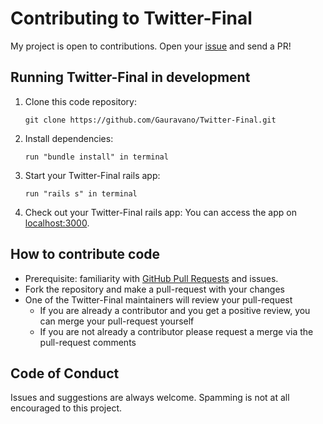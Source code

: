 # Contributing to Twitter-Final
My project is open to contributions. Open your [issue](https://github.com/Gauravano/Twitter-Final/issues/new) and send a PR!

## Running Twitter-Final in development

1. Clone this code repository:

    ```
    git clone https://github.com/Gauravano/Twitter-Final.git
    ```
2. Install dependencies: 

    ```
    run "bundle install" in terminal
    ```

3. Start your Twitter-Final rails app:

    ```
    run "rails s" in terminal
    ```

4. Check out your Twitter-Final rails app:
    You can access the app on [localhost:3000](http://localhost:3000). 

## How to contribute code
* Prerequisite: familiarity with [GitHub Pull Requests](https://help.github.com/articles/using-pull-requests) and issues.
* Fork the repository and make a pull-request with your changes
* One of the Twitter-Final maintainers will review your pull-request
  * If you are already a contributor and you get a positive review, you can merge your pull-request yourself
  * If you are not already a contributor please request a merge via the pull-request comments

## Code of Conduct
Issues and suggestions are always welcome. Spamming is not at all encouraged to this project.


